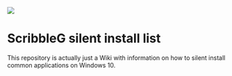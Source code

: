 [![](https://i.imgur.com/kJfREu5.png)](https://i.imgur.com/kJfREu5.png) 

# ScribbleG silent install list

This repository is actually just a Wiki with information on how to silent install common applications on Windows 10.
